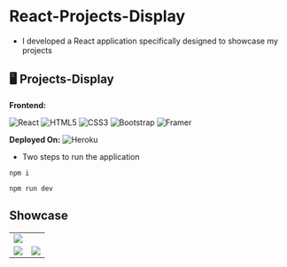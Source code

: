 # React-Projects-Display

- I developed a React application specifically designed to showcase my projects

## 🖥️ Projects-Display

**Frontend:**

![React](https://img.shields.io/badge/react-%2320232a.svg?style=for-the-badge&logo=react&logoColor=%2361DAFB)
![HTML5](https://img.shields.io/badge/html5-%23E34F26.svg?style=for-the-badge&logo=html5&logoColor=white)
![CSS3](https://img.shields.io/badge/css3-%231572B6.svg?style=for-the-badge&logo=css3&logoColor=white)
![Bootstrap](https://img.shields.io/badge/bootstrap-%238511FA.svg?style=for-the-badge&logo=bootstrap&logoColor=white)
![Framer](https://img.shields.io/badge/Framer-black?style=for-the-badge&logo=framer&logoColor=blue)

**Deployed On:**
![Heroku](https://img.shields.io/badge/heroku-%23430098.svg?style=for-the-badge&logo=heroku&logoColor=white)

- Two steps to run the application

```
npm i
```

```
npm run dev
```

## Showcase

<table>
  <tr>
    <td><img src="https://github.com/americanoame/React-Projects-Display/raw/main/assets/77306236/26e4e3e7-2876-48d3-823b-562f89795b6a"></td>
  </tr>
  <tr>
    <td><img src="https://github.com/americanoame/React-Projects-Display/raw/main/assets/77306236/f881f61e-8a84-4ce9-a22f-ec2889e0b028"></td>
    <td><img src="https://github.com/americanoame/React-Projects-Display/raw/main/assets/77306236/176a1ef5-dc6f-4c4e-a1df-6188d23eb2f7"></td>
  </tr>
</table>
